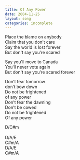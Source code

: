 ```yaml
---
title: Of Any Power
date: 2004-11-25
layout: song
categories: incomplete
---
```

Place the blame on anybody  
Claim that you don't care  
Say the world is lost forever  
But don't say you're scared

Say you'll move to Canada  
You'll never vote again  
But don't say you're scared forever

Don't fear tomorrow  
don't bow down  
Do not be frightened  
of any power  
Don't fear the dawning  
Don't be cowed  
Do not be frightened  
Of any power

<div class="chords">
  D/C#m<br/>
  <br/>
  D/A/E<br/>
  C#m/A<br/>
  D/A/E<br/>
  C#m/A
</div>
